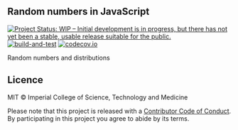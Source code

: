 ## Random numbers in JavaScript

[![Project Status: WIP – Initial development is in progress, but there has not yet been a stable, usable release suitable for the public.](https://www.repostatus.org/badges/latest/wip.svg)](https://www.repostatus.org/#wip)
[![build-and-test](https://github.com/reside-ic/random-js/actions/workflows/ci.yml/badge.svg)](https://github.com/reside-ic/random-js/actions/workflows/ci.yml)
[![codecov.io](https://codecov.io/github/reside-ic/random/coverage.svg?branch=main)](https://codecov.io/github/reside-ic/random?branch=main)

Random numbers and distributions

## Licence

MIT © Imperial College of Science, Technology and Medicine

Please note that this project is released with a [Contributor Code of Conduct](CONDUCT.md). By participating in this project you agree to abide by its terms.
